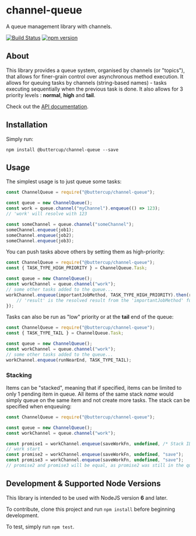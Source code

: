 # channel-queue
A queue management library with channels.

[![Build Status](https://travis-ci.org/buttercup/channel-queue.svg?branch=master)](https://travis-ci.org/buttercup/channel-queue) [![npm version](https://badge.fury.io/js/%40buttercup%2Fchannel-queue.svg)](https://www.npmjs.com/package/@buttercup/channel-queue)

## About

This library provides a queue system, organised by channels (or "topics"), that allows for finer-grain control over asynchronous method execution. It allows for queuing tasks by channels (string-based names) - tasks executing sequentially when the previous task is done. It also allows for 3 priority levels : **normal**, **high** and **tail**.

Check out the [API documentation](API.md).

## Installation

Simply run:

```shell
npm install @buttercup/channel-queue --save
```

## Usage
The simplest usage is to just queue some tasks:

```javascript
const ChannelQueue = require("@buttercup/channel-queue");

const queue = new ChannelQueue();
const work = queue.channel("myChannel").enqueue(() => 123);
// 'work' will resolve with 123

const someChannel = queue.channel("someChannel");
someChannel.enqueue(job1);
someChannel.enqueue(job2);
someChannel.enqueue(job3);
```

You can push tasks above others by setting them as high-priority:

```javascript
const ChannelQueue = require("@buttercup/channel-queue");
const { TASK_TYPE_HIGH_PRIORITY } = ChannelQueue.Task;

const queue = new ChannelQueue();
const workChannel = queue.channel("work");
// some other tasks added to the queue...
workChannel.enqueue(importantJobMethod, TASK_TYPE_HIGH_PRIORITY).then(result => {
    // 'result' is the resolved result from the 'importantJobMethod' function
});
```

Tasks can also be run as "low" priority or at the **tail** end of the queue:

```javascript
const ChannelQueue = require("@buttercup/channel-queue");
const { TASK_TYPE_TAIL } = ChannelQueue.Task;

const queue = new ChannelQueue();
const workChannel = queue.channel("work");
// some other tasks added to the queue...
workChannel.enqueue(runNearEnd, TASK_TYPE_TAIL);
```

### Stacking
Items can be "stacked", meaning that if specified, items can be limited to only 1 pending item in queue. All items of the same stack _name_ would simply queue on the same item and not create more tasks. The stack can be specified when enqueuing:

```javascript
const ChannelQueue = require("@buttercup/channel-queue");

const queue = new ChannelQueue();
const workChannel = queue.channel("work");

const promise1 = workChannel.enqueue(saveWorkFn, undefined, /* Stack ID */ "save");
// work start
const promise2 = workChannel.enqueue(saveWorkFn, undefined, "save");
const promise3 = workChannel.enqueue(saveWorkFn, undefined, "save");
// promise2 and promise3 will be equal, as promise2 was still in the queue when promise3
```

## Development & Supported Node Versions
This library is intended to be used with NodeJS version **6** and later.

To contribute, clone this project and run `npm install` before beginning development.

To test, simply run `npm test`.
